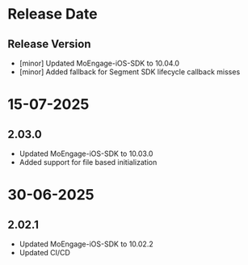 # Release Date

## Release Version

- [minor] Updated MoEngage-iOS-SDK to 10.04.0
- [minor] Added fallback for Segment SDK lifecycle callback misses

# 15-07-2025

## 2.03.0

- Updated MoEngage-iOS-SDK to 10.03.0
- Added support for file based initialization

# 30-06-2025

## 2.02.1

- Updated MoEngage-iOS-SDK to 10.02.2
- Updated CI/CD
